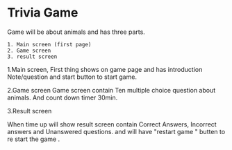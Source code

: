 # Trivia Game

Game will be about animals and has three parts.

    1. Main screen (first page)
    2. Game screen
    3. result screen
    
  1.Main screen, 
First thing shows on game page and has introduction Note/question and start button to start game. 

  2.Game screen
Game screen contain Ten multiple choice question about animals. And count down timer 30min.
 
  3.Result screen
  
When time up will show result screen contain Correct Answers, Incorrect answers and Unanswered questions. and will have "restart game " butten to re start the game .
  
